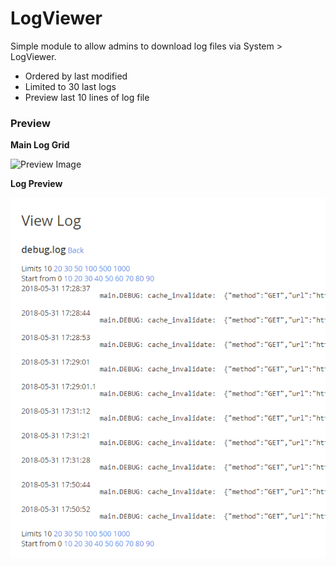 # LogViewer

Simple module to allow admins to download log files via System > LogViewer.

* Ordered by last modified
* Limited to 30 last logs
* Preview last 10 lines of log file

### Preview

**Main Log Grid**

![Preview Image](https://i.imgur.com/yJLiScN.png "Preview of LogViewer")

**Log Preview**

![Preview Image](/doc/view.png "Preview of LogViewer")
